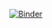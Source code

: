 [![Binder](https://mybinder.org/badge_logo.svg)](https://mybinder.org/v2/gh/Jakidxav/UW_ATMS_321/master)

